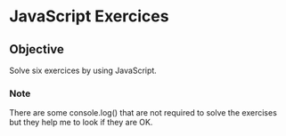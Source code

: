 # JavaScript Exercices

## Objective

Solve six exercices by using JavaScript.

### Note

There are some console.log() that are not required to solve the exercises but they help me to look if they are OK.